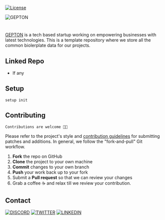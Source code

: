 [contributing]: CONTRIBUTING.md

[![License](https://img.shields.io/badge/License-Apache%202.0-blue.svg)](https://opensource.org/licenses/Apache-2.0)

![GEPTON](https://user-images.githubusercontent.com/39991296/122655705-18f33100-d172-11eb-8c5d-83378ea38e70.png)
#
[GEPTON](https://gepton.com) is a tech based startup working on empowering businesses with latest technologies. This is a template repository where we store all the common biolerplate data for our projects.

## Linked Repo
- If any
## Setup
`setup init`
## Contributing
`Contributions are welcome 🎉🎉`

Please refer to the project's style and [contribution guidelines][contributing] for submitting patches and additions. In general, we follow the "fork-and-pull" Git workflow.

 1. **Fork** the repo on GitHub
 2. **Clone** the project to your own machine
 3. **Commit** changes to your own branch
 4. **Push** your work back up to your fork
 5. Submit a **Pull request** so that we can review your changes
 6. Grab a coffee ☕ and relax till we review your contribution.
## Contact
[![DISCORD](https://img.shields.io/badge/Discord-7289DA?style=for-the-badge&logo=discord&logoColor=white)](https://discord.com/invite/dmWzabVPDe) [![TWITTER](https://img.shields.io/badge/Twitter-1DA1F2?style=for-the-badge&logo=twitter&logoColor=white)](https://twitter.com/geptonofficial) [![LINKEDIN](https://img.shields.io/badge/LinkedIn-0077B5?style=for-the-badge&logo=linkedin&logoColor=white)](https://www.linkedin.com/company/gepton) 